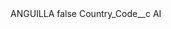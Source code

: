 <?xml version="1.0" encoding="UTF-8"?>
<CustomMetadata xmlns="http://soap.sforce.com/2006/04/metadata" xmlns:xsi="http://www.w3.org/2001/XMLSchema-instance" xmlns:xsd="http://www.w3.org/2001/XMLSchema">
    <label>ANGUILLA</label>
    <protected>false</protected>
    <values>
        <field>Country_Code__c</field>
        <value xsi:type="xsd:string">AI</value>
    </values>
</CustomMetadata>
